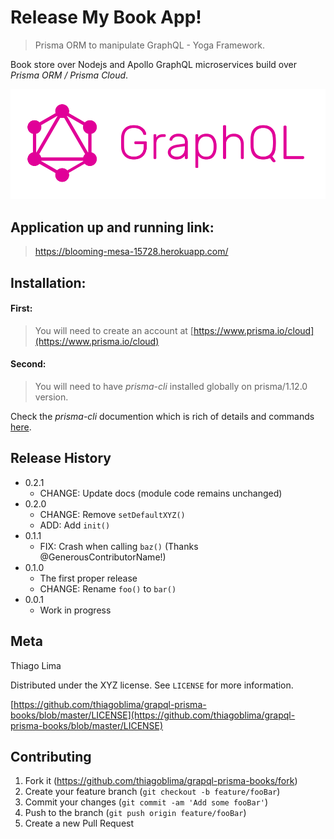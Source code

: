 # Release My Book App!
> Prisma ORM to manipulate GraphQL - Yoga Framework.

Book store over Nodejs and Apollo GraphQL microservices build over *Prisma ORM / Prisma Cloud*.


![](assets/graphql.png)


## Application up and running link:

> https://blooming-mesa-15728.herokuapp.com/

## Installation:

#### First:

> You will need to create an account at [https://www.prisma.io/cloud](https://www.prisma.io/cloud)

#### Second:

> You will need to have *prisma-cli* installed globally on prisma/1.12.0 version.


Check the _prisma-cli_ documention which is rich of details and commands [here](https://bit.ly/prisma-cli-commands).

## Release History

* 0.2.1
    * CHANGE: Update docs (module code remains unchanged)
* 0.2.0
    * CHANGE: Remove `setDefaultXYZ()`
    * ADD: Add `init()`
* 0.1.1
    * FIX: Crash when calling `baz()` (Thanks @GenerousContributorName!)
* 0.1.0
    * The first proper release
    * CHANGE: Rename `foo()` to `bar()`
* 0.0.1
    * Work in progress

## Meta

Thiago Lima

Distributed under the XYZ license. See ``LICENSE`` for more information.

[https://github.com/thiagoblima/grapql-prisma-books/blob/master/LICENSE](https://github.com/thiagoblima/grapql-prisma-books/blob/master/LICENSE)

## Contributing

1. Fork it (<https://github.com/thiagoblima/grapql-prisma-books/fork>)
2. Create your feature branch (`git checkout -b feature/fooBar`)
3. Commit your changes (`git commit -am 'Add some fooBar'`)
4. Push to the branch (`git push origin feature/fooBar`)
5. Create a new Pull Request


[wiki]: https://github.com/thiagoblima/M103-Basic-Cluster-Administration/wiki